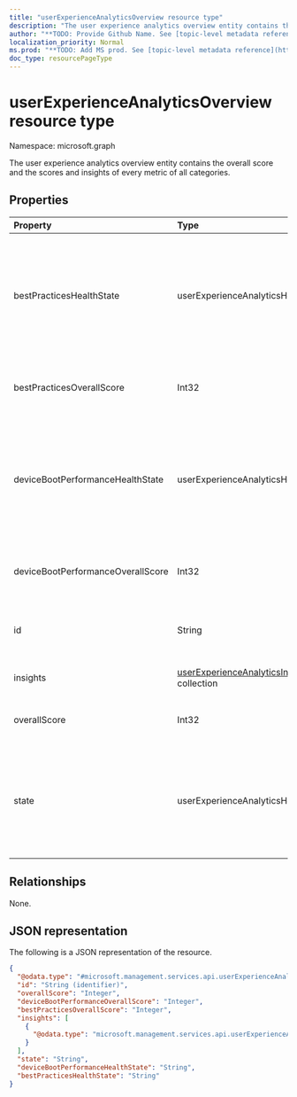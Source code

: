 ```yaml
---
title: "userExperienceAnalyticsOverview resource type"
description: "The user experience analytics overview entity contains the overall score and the scores and insights of every metric of all categories."
author: "**TODO: Provide Github Name. See [topic-level metadata reference](https://msgo.azurewebsites.net/add/document/guidelines/metadata.html#topic-level-metadata)**"
localization_priority: Normal
ms.prod: "**TODO: Add MS prod. See [topic-level metadata reference](https://msgo.azurewebsites.net/add/document/guidelines/metadata.html#topic-level-metadata)**"
doc_type: resourcePageType
---
```


# userExperienceAnalyticsOverview resource type


Namespace: microsoft.graph

The user experience analytics overview entity contains the overall score and the scores and insights of every metric of all categories.

## Properties
|Property|Type|Description|
|:---|:---|:---|
|bestPracticesHealthState|userExperienceAnalyticsHealthState|The current health state of the user experience analytics 'BestPractices' category. Possible values are: `unknown`, `insufficientData`, `needsAttention`, `meetingGoals`.|
|bestPracticesOverallScore|Int32|The user experience analytics best practices overall score.|
|deviceBootPerformanceHealthState|userExperienceAnalyticsHealthState|The current health state of the user experience analytics 'BootPerformance' category. Possible values are: `unknown`, `insufficientData`, `needsAttention`, `meetingGoals`.|
|deviceBootPerformanceOverallScore|Int32|The user experience analytics device boot performance overall score.|
|id|String|The unique identifier of the user experience analytics overview.|
|insights|[userExperienceAnalyticsInsight](../resources/userexperienceanalyticsinsight.md) collection|The user experience analytics insights.|
|overallScore|Int32|The user experience analytics overall score.|
|state|userExperienceAnalyticsHealthState|The current health state of the user experience analytics overview. Possible values are: `unknown`, `insufficientData`, `needsAttention`, `meetingGoals`.|

## Relationships
None.

## JSON representation
The following is a JSON representation of the resource.
<!-- {
  "blockType": "resource",
  "keyProperty": "id",
  "@odata.type": "microsoft.management.services.api.userExperienceAnalyticsOverview",
  "baseType": "",
  "openType": false
}
-->
``` json
{
  "@odata.type": "#microsoft.management.services.api.userExperienceAnalyticsOverview",
  "id": "String (identifier)",
  "overallScore": "Integer",
  "deviceBootPerformanceOverallScore": "Integer",
  "bestPracticesOverallScore": "Integer",
  "insights": [
    {
      "@odata.type": "microsoft.management.services.api.userExperienceAnalyticsInsight"
    }
  ],
  "state": "String",
  "deviceBootPerformanceHealthState": "String",
  "bestPracticesHealthState": "String"
}
```

